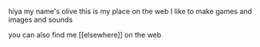 
hiya my name's olive this is my place on the web
I like to make games and images and sounds
 

you can also find me [[elsewhere]] on the web

